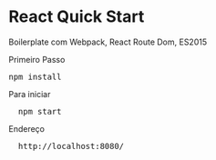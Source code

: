 # React Quick Start

Boilerplate com Webpack, React Route Dom, ES2015

Primeiro Passo
<pre>
npm install
</pre>

Para iniciar
<pre>
  npm start
</pre>

Endereço
<pre>
  http://localhost:8080/
</pre>
